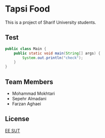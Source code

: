 # Tapsi Food

This is a project of Sharif University students.


## Test

```java
public class Main {
    public static void main(String[] args) {
        System.out.println("check");
    }
}
```

## Team Members

* Mohammad Mokhtari
* Sepehr Almadani
* Farzan Aghaei

## License

[EE SUT](https://www.ee.sharif.edu/)